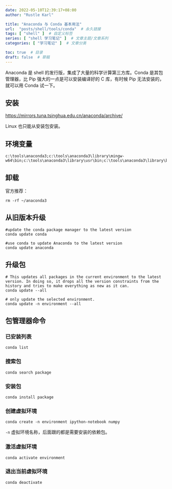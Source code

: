 ```yaml
---
date: 2022-05-10T12:39:17+08:00
author: "Rustle Karl"

title: "Anaconda 与 Conda 基本用法"
url:  "posts/shell/tools/conda"  # 永久链接
tags: [ "shell" ]  # 自定义标签
series: [ "shell 学习笔记" ]  # 文章主题/文章系列
categories: [ "学习笔记" ]  # 文章分类

toc: true  # 目录
draft: false  # 草稿
---
```


Anaconda 是 shell 的发行版，集成了大量的科学计算第三方库。Conda 是其包管理器，比 Pip 强大的一点是可以安装编译好的 C 库，有时候 Pip 无法安装的，就可以用 Conda 试一下。

## 安装

https://mirrors.tuna.tsinghua.edu.cn/anaconda/archive/

Linux 也只能从安装包安装。

## 环境变量

```shell
c:\tools\anaconda3;c:\tools\anaconda3\library\mingw-w64\bin;c:\tools\anaconda3\library\usr\bin;c:\tools\anaconda3\library\bin;c:\tools\anaconda3\scripts;
```

## 卸载

官方推荐：

```shell
rm -rf ~/anaconda3
```

## 从旧版本升级

```shell
#update the conda package manager to the latest version
conda update conda

#use conda to update Anaconda to the latest version
conda update anaconda
```

## 升级包

```shell
# This updates all packages in the current environment to the latest version. In doing so, it drops all the version constraints from the history and tries to make everything as new as it can.
conda update --all

# only update the selected environment.
conda update -n environment --all
```

## 包管理器命令

### 已安装列表

```shell
conda list
```

### 搜索包

```shell
conda search package
```

### 安装包

```shell
conda install package
```

### 创建虚拟环境

```shell
conda create -n environment ipython-notebook numpy
```

`-n` 虚拟环境名称，后面跟的都是需要安装的依赖包。

### 激活虚拟环境

```shell
conda activate environment
```

### 退出当前虚拟环境

```shell
conda deactivate
```
